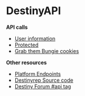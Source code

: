 DestinyAPI
==========

**API calls**

* [User information](http://wiki.destinypublic.com/User-Information)
* [Protected](http://wiki.destinypublic.com/Protected-API-calls)
* [Grab them Bungie cookies](http://wiki.destinypublic.com/Bungie-Cookies)

**Other resources**
* [Platform Endpoints](https://github.com/SargoDarya/bungie-platform/blob/develop/endpoints.txt)
* [Destinyrep Source code](https://github.com/pandapaul/destiny)
* [Destiny Forum #api tag](http://www.bungie.com/en/Forum/Topics/0/1/0/api)